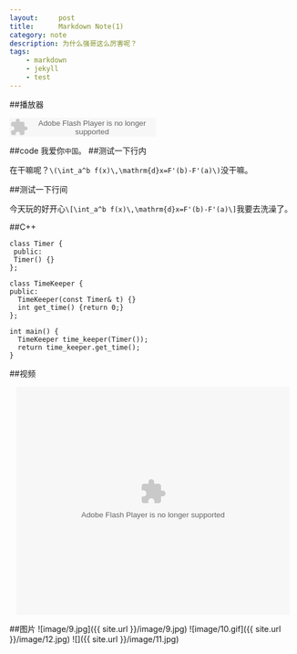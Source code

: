 ```yaml
---
layout:     post
title:      Markdown Note(1)
category: note
description: 为什么强哥这么厉害呢？
tags:
    - markdown
    - jekyll 
    - test
---
```


##播放器

<div id="player">
<p><embed src="http://www.xiami.com/widget/2226270_1771491744/singlePlayer.swf" type="application/x-shockwave-flash" width="257" height="33" wmode="transparent"></embed><p>
</div>

##code
我爱你`中国`。
##测试一下行内

在干嘛呢？`\(\int_a^b f(x)\,\mathrm{d}x=F'(b)-F'(a)\)`没干嘛。

##测试一下行间

今天玩的好开心`\[\int_a^b f(x)\,\mathrm{d}x=F'(b)-F'(a)\]`我要去洗澡了。

##C++

    class Timer {
     public:
     Timer() {}
    };

	class TimeKeeper {
 	public:
	  TimeKeeper(const Timer& t) {}
	  int get_time() {return 0;}
	};

	int main() {
	  TimeKeeper time_keeper(Timer());
	  return time_keeper.get_time();
	}

##视频

<p style="text-align:center"><embed src="http://player.youku.com/player.php/sid/XNDkwMTg0MDI0/v.swf" quality="high" width="480" height="400" align="middle" allowScriptAccess="sameDomain" allowFullscreen="true" type="application/x-shockwave-flash"></embed></p>

##图片
![image/9.jpg]({{ site.url }}/image/9.jpg)
![image/10.gif]({{ site.url }}/image/12.jpg)
![]({{ site.url }}/image/11.jpg)
